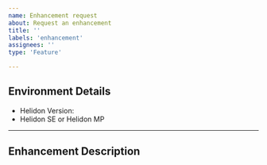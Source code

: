 ```yaml
---
name: Enhancement request
about: Request an enhancement
title: ''
labels: 'enhancement'
assignees: ''
type: 'Feature'

---
```


## Environment Details
* Helidon Version:
* Helidon SE or Helidon MP

----------

## Enhancement Description

